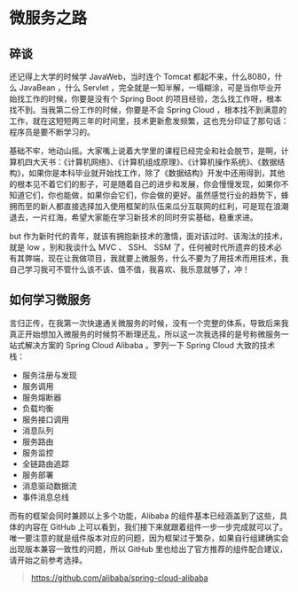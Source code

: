 # 微服务之路
## 碎谈
还记得上大学的时候学 JavaWeb，当时连个 Tomcat 都起不来，什么8080，什么 JavaBean ，什么 Servlet ，完全就是一知半解，一塌糊涂，可是当你毕业开始找工作的时候，你要是没有个 Spring Boot 的项目经验，怎么找工作呀，根本找不到。当我第二份工作的时候，你要是不会 Spring Cloud ，根本找不到满意的工作，就在这短短两三年的时间里，技术更新愈发频繁，这也充分印证了那句话：程序员是要不断学习的。

基础不牢，地动山摇。大家嘴上说着大学里的课程已经完全和社会脱节，是啊，计算机四大天书：《计算机网络》、《计算机组成原理》、《计算机操作系统》、《数据结构》，如果你是本科毕业就开始找工作，除了《数据结构》开发中还用得到，其他的根本见不着它们的影子，可是随着自己的进步和发展，你会慢慢发现，如果你不知道它们，你也能做，如果你会它们，你会做的更好。虽然感觉行业的趋势下，蜂拥而至的新人都直接选择加入使用框架的队伍来瓜分互联网的红利，可是现在浪潮退去，一片红海，希望大家能在学习新技术的同时夯实基础，稳重求进。

but 作为新时代的青年，就该有拥抱新技术的激情，面对该过时、该淘汰的技术，就是 low ，别和我谈什么 MVC 、 SSH、 SSM 了，任何被时代所遗弃的技术必有其弊端，现在让我做项目，我就要上微服务，什么不要为了用技术而用技术，我自己学习我可不管什么该不该、值不值，我喜欢、我乐意就够了，冲！

## 如何学习微服务
言归正传，在我第一次快速通关微服务的时候，没有一个完整的体系，导致后来我真正开始想加入微服务的时候剪不断理还乱，所以这一次我选择的是号称微服务一站式解决方案的 Spring Cloud Alibaba 。罗列一下 Spring Cloud 大致的技术栈：

- 服务注册与发现
- 服务调用
- 服务熔断器
- 负载均衡
- 服务接口调用
- 消息队列
- 服务路由
- 服务监控
- 全链路由追踪
- 服务部署
- 消息驱动数据流
- 事件消息总线

而有的框架会同时兼顾以上多个功能，Alibaba 的组件基本已经涵盖到了这些，具体的内容在 GitHub 上可以看到，我们接下来就跟着组件一步一步完成就可以了。唯一要注意的就是组件版本对应的问题，因为框架过于繁杂，如果自行组建确实会出现版本兼容一致性的问题，所以 GitHub 里也给出了官方推荐的组件配合建议，请开始之前参考选择。


> https://github.com/alibaba/spring-cloud-alibaba